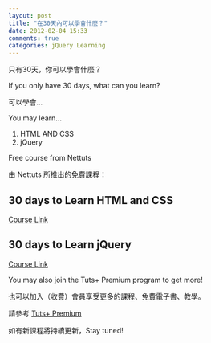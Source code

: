 ```yaml
---
layout: post
title: "在30天內可以學會什麼？"
date: 2012-02-04 15:33
comments: true
categories: jQuery Learning
---
```


只有30天，你可以學會什麼？

If you only have 30 days, what can you learn?

可以學會...

You may learn...

<!--more-->

1. HTML AND CSS
2. jQuery

Free course from Nettuts

由 Nettuts 所推出的免費課程：

## 30 days to Learn HTML and CSS

[Course Link][30hc]

[30hc]:http://learncss.tutsplus.com/

## 30 days to Learn jQuery

[Course Link][30jQ]

[30jQ]: http://learnjquery.tutsplus.com/

You may also join the Tuts+ Premium program to get more!

也可以加入（收費）會員享受更多的課程、免費電子書、教學。

請參考 [Tuts+ Premium][np]

[np]:http://tutsplus.com/

如有新課程將持續更新，Stay tuned!
